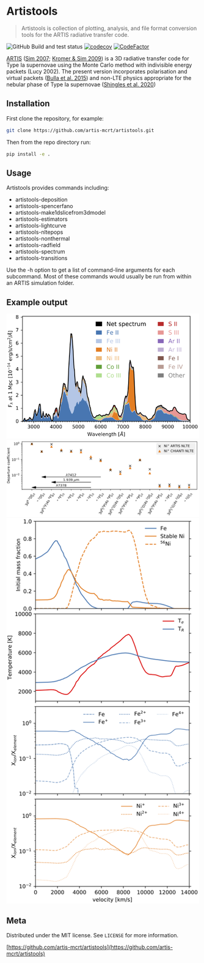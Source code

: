 # Artistools

> Artistools is collection of plotting, analysis, and file format conversion tools for the ARTIS radiative transfer code.

![GitHub Build and test status](https://github.com/artis-mcrt/artistools/workflows/Build%20and%20test/badge.svg)
[![codecov](https://codecov.io/gh/artis-mcrt/artistools/branch/main/graph/badge.svg?token=XFlarJqeZd)](https://codecov.io/gh/artis-mcrt/artistools)
[![CodeFactor](https://www.codefactor.io/repository/github/artis-mcrt/artistools/badge)](https://www.codefactor.io/repository/github/artis-mcrt/artistools)

[ARTIS](https://github.com/artis-mcrt/artis) ([Sim 2007](https://ui.adsabs.harvard.edu/abs/2007MNRAS.375..154S/abstract); [Kromer & Sim 2009](https://ui.adsabs.harvard.edu/abs/2009MNRAS.398.1809K/abstract)) is a 3D radiative transfer code for Type Ia supernovae using the Monte Carlo method with indivisible energy packets (Lucy 2002). The present version incorporates polarisation and virtual packets ([Bulla et al. 2015](https://ui.adsabs.harvard.edu/abs/2015MNRAS.450..967B/abstract)) and non-LTE physics appropriate for the nebular phase of Type Ia supernovae ([Shingles et al. 2020](https://ui.adsabs.harvard.edu/abs/2020MNRAS.492.2029S/abstract))

## Installation
First clone the repository, for example:
```sh
git clone https://github.com/artis-mcrt/artistools.git
```
Then from the repo directory run:
```sh
pip install -e .
```

## Usage
Artistools provides commands including:
  - artistools-deposition
  - artistools-spencerfano
  - artistools-make1dslicefrom3dmodel
  - artistools-estimators
  - artistools-lightcurve
  - artistools-nltepops
  - artistools-nonthermal
  - artistools-radfield
  - artistools-spectrum
  - artistools-transitions

Use the -h option to get a list of command-line arguments for each subcommand. Most of these commands would usually be run from within an ARTIS simulation folder.

## Example output

![Emission plot](images/fig-emission.png)
![NLTE plot](images/fig-nlte-Ni.png)
![Estimator plot](images/fig-estimators.png)

## Meta

Distributed under the MIT license. See ``LICENSE`` for more information.

[https://github.com/artis-mcrt/artistools](https://github.com/artis-mcrt/artistools)




